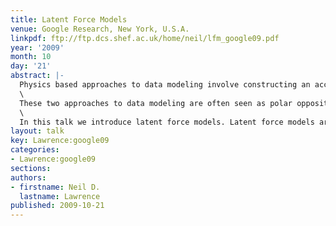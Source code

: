 ```yaml
---
title: Latent Force Models
venue: Google Research, New York, U.S.A.
linkpdf: ftp://ftp.dcs.shef.ac.uk/home/neil/lfm_google09.pdf
year: '2009'
month: 10
day: '21'
abstract: |-
  Physics based approaches to data modeling involve constructing an accurate mechanistic model of data, often based on differential equations. Machine learning approaches are typically data driven— perhaps through regularized function approximation.\
  \
  These two approaches to data modeling are often seen as polar opposites, but in reality they are two different ends to a spectrum of approaches we might take.\
  \
  In this talk we introduce latent force models. Latent force models are a new approach to data representation that model data through unknown forcing functions that drive differential equation models. By treating the unknown forcing functions with Gaussian process priors we can create probabilistic models that exhibit particular physical characteristics of interest, for example, in dynamical systems resonance and inertia. This allows us to perform a synthesis of the data driven and physical modeling paradigms. We will show applications of these models in systems biology and modelling of human motion capture data.
layout: talk
key: Lawrence:google09
categories:
- Lawrence:google09
sections: 
authors:
- firstname: Neil D.
  lastname: Lawrence
published: 2009-10-21
---
```

